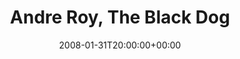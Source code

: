 ---
templateKey: event
guid: 08941e8a-6eab-11ea-99c5-002590d1d1b0
date: 2008-01-31T20:00:00+00:00
eventTime: '8pm'
title: Andre Roy, The Black Dog
artist: Andre Roy
city: Pickering
venue: The Black Dog
group: Tim Shia
guests: Mark Cashion
---